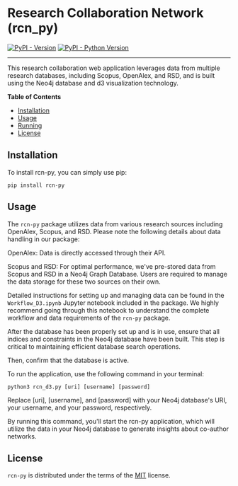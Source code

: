 # Research Collaboration Network (rcn_py)

[![PyPI - Version](https://img.shields.io/pypi/v/rcn-py.svg)](https://pypi.org/project/rcn-py)
[![PyPI - Python Version](https://img.shields.io/pypi/pyversions/rcn-py.svg)](https://pypi.org/project/rcn-py)

-----

This research collaboration web application leverages data from multiple research databases, including Scopus, OpenAlex, and RSD, and is built using the Neo4j database and d3 visualization technology.

**Table of Contents**

- [Installation](#installation)
- [Usage](#usage)
- [Running](#running)
- [License](#license)

## Installation

To install rcn-py, you can simply use pip:
```console
pip install rcn-py
```

## Usage

The `rcn-py` package utilizes data from various research sources including OpenAlex, Scopus, and RSD. Please note the following details about data handling in our package:

OpenAlex: Data is directly accessed through their API.

Scopus and RSD: For optimal performance, we've pre-stored data from Scopus and RSD in a Neo4j Graph Database. Users are required to manage the data storage for these two sources on their own.

Detailed instructions for setting up and managing data can be found in the `Workflow_D3.ipynb` Jupyter notebook included in the package. We highly recommend going through this notebook to understand the complete workflow and data requirements of the `rcn-py` package.

After the database has been properly set up and is in use, ensure that all indices and constraints in the Neo4j database have been built. This step is critical to maintaining efficient database search operations.

Then, confirm that the database is active.

To run the application, use the following command in your terminal:

```console
python3 rcn_d3.py [uri] [username] [password]
```

Replace [uri], [username], and [password] with your Neo4j database's URI, your username, and your password, respectively.

By running this command, you'll start the rcn-py application, which will utilize the data in your Neo4j database to generate insights about co-author networks.

## License

`rcn-py` is distributed under the terms of the [MIT](https://spdx.org/licenses/MIT.html) license.
